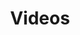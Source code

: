 ---
title: Videos

languages: 
  - English
  - Spanish
  - Kaqchikel

videos: 
  - name: Ep. 1
    links: 
      - link: https://player.vimeo.com/video/210999824
        language: English
      - link: https://player.vimeo.com/video/244652102
        language: Kaqchikel
  - name: Ep. 2
    links:
      - link: https://player.vimeo.com/video/233860107
        language: English
      - link: https://player.vimeo.com/video/244674274
        language: Kaqchikel
  - name: Ep. 3
    links:
      - link: https://player.vimeo.com/video/234338529
        language: English
      - link: https://player.vimeo.com/video/244701244
        language: Kaqchikel
  - name: Ep. 4
    links:
      - link: https://player.vimeo.com/video/27726252
        language: Spanish
      - link: https://player.vimeo.com/video/244727792
        language: Kaqchikel
  - name: Ep. 5
    links:
      - link: https://player.vimeo.com/video/74403242
        language: Spanish
  - name: Ep. 6
    links:
      - link: https://player.vimeo.com/video/73814356
        language: Spanish
  - name: Ep. 7
    links:
      - link: https://player.vimeo.com/video/194721481
        language: Spanish
  - name: Ep. 8
    links:
      - link: https://player.vimeo.com/video/133693604
        language: Spanish
  - name: Ep. 9
    links:
      - link: https://player.vimeo.com/video/210653772
        language: Spanish
    
select:
  languages: "Select a language:"
  videos: "Select a video:"

error: "The video you are trying to select does not exist in this language."
---